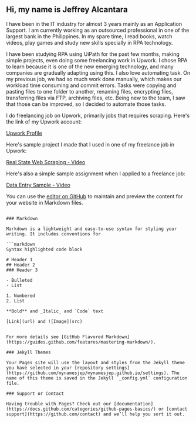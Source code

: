 ## Hi, my name is Jeffrey Alcantara

I have been in the IT industry for almost 3 years mainly as an Application Support. I am currently working as an outsourced professional in one of the largest bank in the Philippines. In my spare time, I read books, watch videos, play games and study new skills specially in RPA technology.

I have been studying RPA using UiPath for the past few months, making simple projects, even doing some freelancing work in Upwork. I chose RPA to learn because it is one of the new emerging technology, and many companies are gradually adapting using this. I also love automating task. On my previous job, we had so much work done manually, which makes our workload time consuming and commit errors. Tasks were copying and pasting files to one folder to another, renaming files, encrypting files, transferring files via FTP, archiving files, etc. Being new to the team, I saw that those can be improved, so I decided to automate those tasks. 

I do freelancing job on Upwork, primarily jobs that requires scraping. Here's the link of my Upwork account:

[Upwork Profile](https://www.upwork.com/o/profiles/users/~0193ac2cb45b37c679/)

Here's sample project I made that I used in one of my freelance job in Upwork:

[Real State Web Scraping - Video](https://www.loom.com/share/2fc6a1f55610427385e82f063d953ec4)

Here's also a simple sample assignment when I applied to a freelance job:

[Data Entry Sample - Video](https://www.loom.com/share/8a5c45774a074dde9cc1b5c52218b154)

You can use the [editor on GitHub](https://github.com/mynamesjep/mynamesjep.github.io/edit/main/README.md) to maintain and preview the content for your website in Markdown files.

```Whenever you commit to this repository, GitHub Pages will run [Jekyll](https://jekyllrb.com/) to rebuild the pages in your site, from the content in your Markdown files.

### Markdown

Markdown is a lightweight and easy-to-use syntax for styling your writing. It includes conventions for

```markdown
Syntax highlighted code block

# Header 1
## Header 2
### Header 3

- Bulleted
- List

1. Numbered
2. List

**Bold** and _Italic_ and `Code` text

[Link](url) and ![Image](src)


For more details see [GitHub Flavored Markdown](https://guides.github.com/features/mastering-markdown/).

### Jekyll Themes

Your Pages site will use the layout and styles from the Jekyll theme you have selected in your [repository settings](https://github.com/mynamesjep/mynamesjep.github.io/settings). The name of this theme is saved in the Jekyll `_config.yml` configuration file.

### Support or Contact

Having trouble with Pages? Check out our [documentation](https://docs.github.com/categories/github-pages-basics/) or [contact support](https://github.com/contact) and we’ll help you sort it out.
```

